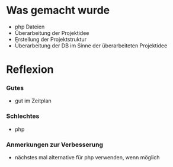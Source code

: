 # Was gemacht wurde
- php Dateien
- Überarbeitung der Projektidee
- Erstellung der Projektstruktur
- Überarbeitung der DB im Sinne der überarbeiteten Projektidee

# Reflexion
### Gutes
- gut im Zeitplan
### Schlechtes
- php
### Anmerkungen zur Verbesserung
- nächstes mal alternative für php verwenden, wenn möglich
